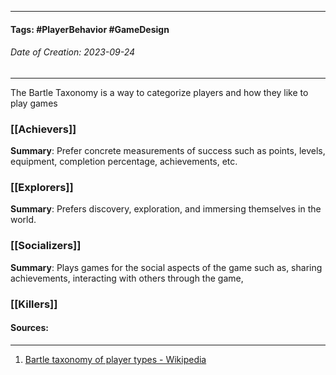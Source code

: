 __________________________________________________________________________
#### **Tags:** #PlayerBehavior #GameDesign 
###### *Date of Creation: 2023-09-24*
__________________________________________________________________________
The Bartle Taxonomy is a way to categorize players and how they like to play games
### [[Achievers]]
**Summary**: Prefer concrete measurements of success such as points, levels, equipment, completion percentage, achievements, etc. 
### [[Explorers]]
**Summary**: Prefers discovery, exploration, and immersing themselves in the world.
### [[Socializers]]
**Summary**: Plays games for the social aspects of the game such as, sharing achievements, interacting with others through the game,
### [[Killers]]
#### Sources:
__________________________________________________________________________
1. [Bartle taxonomy of player types - Wikipedia](https://en.wikipedia.org/wiki/Bartle_taxonomy_of_player_types)
